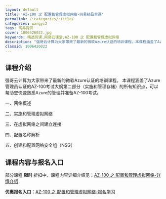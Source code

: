 ```yaml
---
layout: default
title: 'AZ-100 之 配置和管理虚拟网络-网易精品单课'
permalink: /:categories/:title/
categories: wangyi2
tags: 网易提供
cover: 1006426022.jpg
keywords: 精选网课,网易云课堂,AZ-100 之 配置和管理虚拟网络
description: "强哥云计算为大家带来了最新的微软Azure认证的培训课程。本课程涵盖了Azure管理员认证的AZ-100考试大纲第二部分（实施和管理存储）的所有知识点，可以帮助您快速熟悉Azure的管理并准"
classid: 1006426022
---
```


## 课程介绍

强哥云计算为大家带来了最新的微软Azure认证的培训课程。 本课程涵盖了Azure管理员认证的AZ-100考试大纲第二部分（实施和管理存储）的所有知识点，可以帮助您快速熟悉Azure的管理并准备AZ-100考试。


一、网络概述

二、实施和管理虚拟网络

三、在虚拟网络之间建立连接

四、配置名称解析

五、创建和配置网络安全组（NSG）

## 课程内容与报名入口

部分课程 **限时** 折扣中，课程内容详细介绍见：[AZ-100 之 配置和管理虚拟网络-详情介绍](https://study.163.com/course/introduction/1006426022.htm?share=1&shareId=1025206652&utm_campaign=share&utm_medium=iphoneShare&utm_source=&utm_u=1025206652)

**优惠报名入口**：[AZ-100 之 配置和管理虚拟网络-报名学习](https://study.163.com/course/introduction/1006426022.htm?share=1&shareId=1025206652&utm_campaign=share&utm_medium=iphoneShare&utm_source=&utm_u=1025206652)

